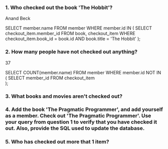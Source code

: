 ### 1. Who checked out the book 'The Hobbit’?
Anand Beck

SELECT member.name
FROM member
WHERE member.id IN (
     SELECT checkout_item.member_id
     FROM book, checkout_item
     WHERE checkout_item.book_id =
     book.id AND book.title = 'The Hobbit'
);

### 2. How many people have not checked out anything?
37

SELECT COUNT(member.name)
FROM member
WHERE member.id NOT IN (
    SELECT member_id
    FROM checkout_item    
);

### 3. What books and movies aren't checked out?
### 4. Add the book 'The Pragmatic Programmer', and add yourself as a member. Check out 'The Pragmatic Programmer'. Use your query from question 1 to verify that you have checked it out. Also, provide the SQL used to update the database.
### 5. Who has checked out more that 1 item? 
